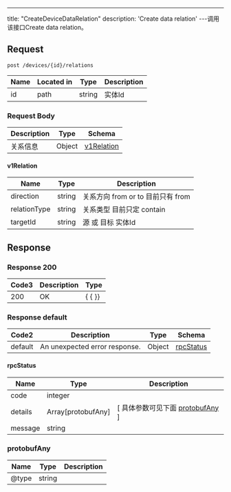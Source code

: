 ---
title: "CreateDeviceDataRelation"
description: 'Create data relation'
---调用该接口Create data relation。



## Request


```
post /devices/{id}/relations
```

| Name | Located in | Type | Description | 
| ---- | ---------- | ----------- | ----------- | 
| id | path | string | 实体Id |  

### Request Body 
| Description | Type | Schema |
| ----------- | ------ | ------ |
| 关系信息 | Object | [v1Relation](#v1Relation) |

#### v1Relation

| Name | Type | Description | 
| ---- | ---- | ----------- |     
| direction | string | 关系方向 from or to   目前只有 from |      
| relationType | string | 关系类型 目前只定 contain |      
| targetId | string | 源 或 目标  实体Id |   



## Response

### Response  200
| Code3 | Description | Type | 
| ---- | ----------- | ------ | 
| 200 | OK | {   { }} |

### Response  default 
| Code2 | Description | Type | Schema |
| ---- | ----------- | ------ | ------ |
| default | An unexpected error response. | Object | [rpcStatus](#rpcStatus) |

#### rpcStatus

| Name | Type | Description | 
| ---- | ---- | ----------- |     
| code | integer |  |          
| details | Array[protobufAny] |  [ 具体参数可见下面 [protobufAny](#protobufAny) ] |       
| message | string |  |   

### protobufAny
| Name | Type | Description | 
| ---- | ---- | ----------- |     
| @type | string |  |   



